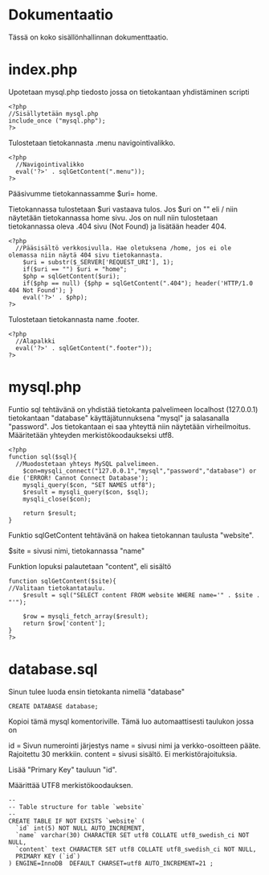Dokumentaatio
=========

Tässä on koko sisällönhallinnan dokumenttaatio.

index.php
=========

Upotetaan mysql.php tiedosto jossa on tietokantaan yhdistäminen scripti
```
<?php
//Sisällytetään mysql.php 
include_once ("mysql.php");
?>
```


Tulostetaan tietokannasta .menu navigointivalikko.
```
<?php 
  //Navigointivalikko
  eval('?>' . sqlGetContent(".menu"));
?>
```
Pääsivumme tietokannassamme $uri= home.

Tietokannassa tulostetaan $uri vastaava tulos. Jos $uri on "" eli / niin näytetään tietokannassa home sivu. Jos on null niin tulostetaan tietokannassa oleva .404 sivu (Not Found) ja lisätään header 404. 
```
<?php 
  //Pääsisältö verkkosivulla. Hae oletuksena /home, jos ei ole olemassa niin näytä 404 sivu tietokannasta.
	$uri = substr($_SERVER['REQUEST_URI'], 1);
	if($uri == "") $uri = "home";
	$php = sqlGetContent($uri);
	if($php == null) {$php = sqlGetContent(".404"); header('HTTP/1.0 404 Not Found'); }
	eval('?>' . $php);
?>
```
Tulostetaan tietokannasta name .footer.
```
<?php 
  //Alapalkki
  eval('?>' . sqlGetContent(".footer"));
?>
```
mysql.php
===========

Funtio sql tehtävänä on yhdistää tietokanta palvelimeen localhost (127.0.0.1) tietokantaan "database" käyttäjätunnuksena "mysql" ja salasanalla "password". Jos tietokantaan ei saa yhteyttä niin näytetään virheilmoitus. Määritetään yhteyden merkistökoodaukseksi utf8.
```
<?php
function sql($sql){
  //Muodostetaan yhteys MySQL palvelimeen. 
	$con=mysqli_connect("127.0.0.1","mysql","password","database") or die ('ERROR! Cannot Connect Database');
	mysqli_query($con, "SET NAMES utf8");
	$result = mysqli_query($con, $sql);
	mysqli_close($con);
	
	return $result;
}
```
Funktio sqlGetContent tehtävänä on hakea tietokannan taulusta "website". 

$site = sivusi nimi, tietokannassa "name"

Funktion lopuksi palautetaan "content", eli sisältö
```
function sqlGetContent($site){
//Valitaan tietokantataulu.
	$result = sql("SELECT content FROM website WHERE name='" . $site . "'");
	
	$row = mysqli_fetch_array($result);
	return $row['content'];
}
?>
```
database.sql
===========

Sinun tulee luoda ensin tietokanta nimellä "database"

```
CREATE DATABASE database;
```

Kopioi tämä mysql komentoriville. Tämä luo automaattisesti taulukon jossa on

id = Sivun numerointi järjestys
name = sivusi nimi ja verkko-osoitteen pääte. Rajoitettu 30 merkkiin.
content = sivusi sisältö. Ei merkistörajoituksia.

Lisää "Primary Key" tauluun "id".

Määrittää UTF8 merkistökoodauksen.
```
--
-- Table structure for table `website`
--
CREATE TABLE IF NOT EXISTS `website` (
  `id` int(5) NOT NULL AUTO_INCREMENT,
  `name` varchar(30) CHARACTER SET utf8 COLLATE utf8_swedish_ci NOT NULL,
  `content` text CHARACTER SET utf8 COLLATE utf8_swedish_ci NOT NULL,
  PRIMARY KEY (`id`)
) ENGINE=InnoDB  DEFAULT CHARSET=utf8 AUTO_INCREMENT=21 ;
```
